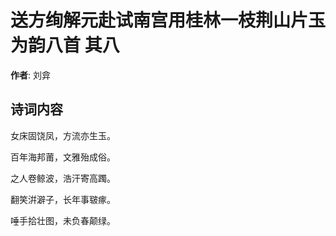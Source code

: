 # 送方绚解元赴试南宫用桂林一枝荆山片玉为韵八首  其八

**作者**: 刘弇

## 诗词内容

女床固饶凤，方流亦生玉。

百年海邦莆，文雅殆成俗。

之人卷鲸波，浩汗寄高躅。

翻笑洴澼子，长年事皲瘃。

唾手拾壮图，未负春颠绿。

